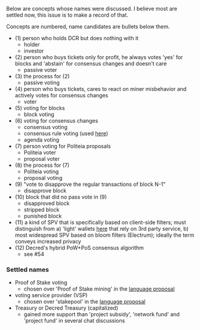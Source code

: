 Below are concepts whose names were discussed. I believe most are settled now, this issue is to make a record of that.

Concepts are numbered, name candidates are bullets below them.

- (1) person who holds DCR but does nothing with it
  * holder
  * investor
- (2) person who buys tickets only for profit, he always votes 'yes' for blocks and 'abstain' for consensus changes and doesn't care
  * passive voter
- (3) the process for (2)
  * passive voting
- (4) person who buys tickets, cares to react on miner misbehavior and actively votes for consensus changes
  * voter
- (5) voting for blocks
  * block voting
- (6) voting for consensus changes
  * consensus voting
  * consensus rule voting (used [here](https://github.com/decred/dcrdocs/pull/733/files))
  * agenda voting
- (7) person voting for Politeia proposals
  * Politeia voter
  * proposal voter
- (8) the process for (7)
  * Politeia voting
  * proposal voting
- (9) "vote to disapprove the regular transactions of block N-1"
  * disapprove block
- (10) block that did no pass vote in (9)
  * disapproved block
  * stripped block
  * punished block
- (11) a kind of SPV that is specifically based on client-side filters; must distinguish from a) 'light' wallets [here](https://docs.decred.org/wallets/spv/) that rely on 3rd party service, b) most widespread SPV based on bloom filters (Electrum); ideally the term conveys increased privacy
- (12) Decred's hybrid PoW+PoS consensus algorithm
  * see #54

### Settled names

* Proof of Stake voting
  * chosen over 'Proof of Stake mining' in the [language proposal](https://proposals.decred.org/proposals/522652954ea7998f3fca95b9c4ca8907820eb785877dcf7fba92307131818c75)
* voting service provider (VSP)
  * chosen over 'stakepool' in the [language proposal](https://proposals.decred.org/proposals/522652954ea7998f3fca95b9c4ca8907820eb785877dcf7fba92307131818c75)
* Treasury or Decred Treasury (capitalized)
  * gained more support than 'project subsidy', 'network fund' and 'project fund' in several chat discussions

